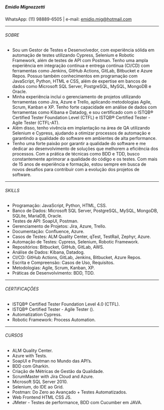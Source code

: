 ##### Emidio Mignozzetti
WhatsApp: (11) 98889-6505 | e-mail: emidio.mig@hotmail.com
***
###### SOBRE 
- Sou um Gestor de Testes e Desenvolvedor, com experiência sólida em automação de testes utilizando Cypress, Selenium e Robotic Framework, além de testes de API com Postman. Tenho uma ampla experiência em integração contínua e entrega contínua (CI/CD) com ferramentas como Jenkins, GitHub Actions, GitLab, Bitbucket e Azure Repos. Possuo também conhecimentos em programação com JavaScript, Python, HTML e CSS, além de expertise em bancos de dados como Microsoft SQL Server, PostgreSQL, MySQL, MongoDB e Oracle.
- Minha experiência inclui o gerenciamento de projetos utilizando ferramentas como Jira, Azure e Trello, aplicando metodologias Agile, Scrum, Kanban e XP. Tenho forte capacidade em análise de dados com ferramentas como Kibana e Datadog, e sou certificado com o ISTQB® Certified Tester Foundation Level (CTFL) e ISTQB® Certified Tester - Agile Tester (CTFL-AT).
- Além disso, tenho vivência em implantação na área de QA utilizando Selenium e Cypress, ajudando a otimizar processos de automação e garantindo a qualidade do software em ambientes de alta performance.
- Tenho uma forte paixão por garantir a qualidade do software e me dedicar ao desenvolvimento de soluções que melhorem a eficiência dos processos. Com a prática de técnicas como BDD e TDD, busco constantemente aprimorar a qualidade do código e os testes. Com mais de 15 anos de experiência e formação, estou sempre em busca de novos desafios para contribuir com a evolução dos projetos de software.
***
###### SKILLS
- Programação: JavaScript, Python, HTML, CSS.
- Banco de Dados: Microsoft SQL Server, PostgreSQL, MySQL, MongoDB, SQLite, MariaDB, Oracle.
- Testes de API: SoapUI, Postman.
- Gerenciamento de Projetos: Jira, Azure, Trello.
- Documentação: Confluence, Azure.
- Casos de Testes: ALM Quality Center, qTest, TestRail, Zephyr, Azure.
- Automação de Testes: Cypress, Selenium, Robotic Framework.
- Repositórios: Bitbucket, GitHub, GitLab, AWS.
- Análise de Dados: Kibana, Datadog.
- CI/CD: GitHub Actions, GitLab, Jenkins, Bitbucket, Azure Repos.
- Escrita e Compreensão: Casos de Uso, Requisitos.
- Metodologias: Agile, Scrum, Kanban, XP.
- Práticas de Desenvolvimento: BDD, TDD.
***
###### CERTIFICAÇÕES 
- ISTQB® Certified Tester Foundation Level 4.0 (CTFL).
- ISTQB® Certified Tester - Agile Tester ().
- Automatization Cypress.
- Robotic Framework: Process Automation.
***
###### CURSOS 
- ALM Quality Center. 
- Azure with Tests.
- SoapUI e Postman no Mundo das API’s.
- BDD com Gharkin.
- Criação de Métricas de Gestão da Qualidade. 
- ScrumMaster with Jira Cloud and Azure.
- Microsoft SQL Server 2010.
- Selenium, do IDE ao Grid. 
- Postman: Do Zero ao Avançado + Testes Automatizados.
- Web Frontend HTML CSS JS.
- JMeter - Testes de performance, BDD com Cucumber em JAVA.
